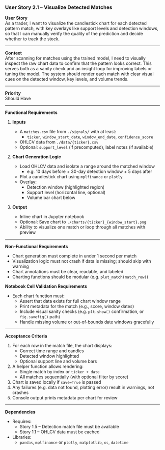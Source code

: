 ### User Story 2.1 – Visualize Detected Matches

**User Story**  
As a trader, I want to visualize the candlestick chart for each detected pattern match, with key overlays like support levels and detection windows, so that I can manually verify the quality of the prediction and decide whether to track the stock.

---

**Context**  
After scanning for matches using the trained model, I need to visually inspect the raw chart data to confirm that the pattern looks correct. This serves both as a sanity check and an insight loop for improving labels or tuning the model. The system should render each match with clear visual cues on the detected window, key levels, and volume trends.

---

**Priority**  
Should Have

---

**Functional Requirements**

1. **Inputs**
   - A `matches.csv` file from `./signals/` with at least:
     - `ticker`, `window_start_date`, `window_end_date`, `confidence_score`
   - OHLCV data from `./data/{ticker}.csv`
   - Optional: `support_level` (if precomputed), label notes (if available)

2. **Chart Generation Logic**
   - Load OHLCV data and isolate a range around the matched window
     - e.g. 10 days before + 30-day detection window + 5 days after
   - Plot a candlestick chart using `mplfinance` or `plotly`
   - Overlay:
     - Detection window (highlighted region)
     - Support level (horizontal line, optional)
     - Volume bar chart below

3. **Output**
   - Inline chart in Jupyter notebook
   - Optional: Save chart to `./charts/{ticker}_{window_start}.png`
   - Ability to visualize one match or loop through all matches with preview

---

**Non-Functional Requirements**

- Chart generation must complete in under 1 second per match
- Visualization logic must not crash if data is missing; should skip with warning
- Chart annotations must be clear, readable, and labeled
- Charting functions should be modular (e.g. `plot_match(match_row)`)

**Notebook Cell Validation Requirements**
- Each chart function must:
  - Assert that data exists for full chart window range
  - Print metadata for the match (e.g., score, window dates)
  - Include visual sanity checks (e.g. `plt.show()` confirmation, or `fig.savefig()` path)
  - Handle missing volume or out-of-bounds date windows gracefully

---

**Acceptance Criteria**

1. For each row in the match file, the chart displays:
   - Correct time range and candles
   - Detected window highlighted
   - Optional support line and volume bars
2. A helper function allows rendering:
   - Single match by index or `ticker + date`
   - All matches sequentially (with optional filter by score)
3. Chart is saved locally if `save=True` is passed
4. Any failures (e.g. data not found, plotting error) result in warnings, not crashes
5. Console output prints metadata per chart for review

---

**Dependencies**

- Requires:
  - Story 1.5 – Detection match file must be available
  - Story 1.1 – OHLCV data must be cached
- Libraries:
  - `pandas`, `mplfinance` or `plotly`, `matplotlib`, `os`, `datetime`
